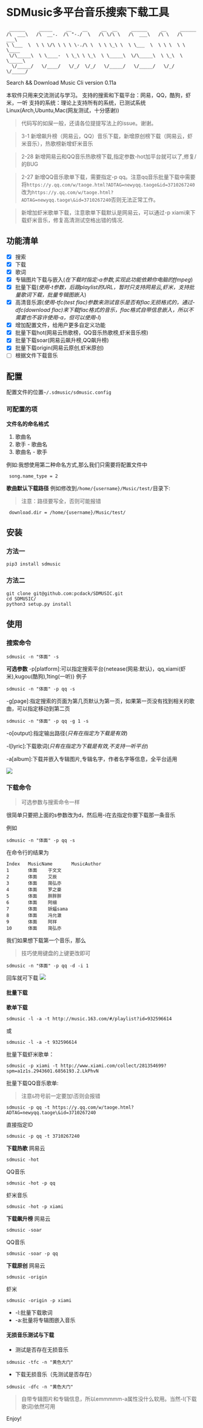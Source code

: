 
# SDMusic多平台音乐搜索下载工具

```shell
 ______     _____     __    __     __  __     ______     __     ______    
/\  ___\   /\  __-.  /\ "-./  \   /\ \/\ \   /\  ___\   /\ \   /\  ___\   
\ \___  \  \ \ \/\ \ \ \ \-./\ \  \ \ \_\ \  \ \___  \  \ \ \  \ \ \____  
 \/\_____\  \ \____-  \ \_\ \ \_\  \ \_____\  \/\_____\  \ \_\  \ \_____\ 
  \/_____/   \/____/   \/_/  \/_/   \/_____/   \/_____/   \/_/   \/_____/

```



Search && Download Music Cli
version 0.11a

本软件只用来交流测试与学习。
支持的搜索和下载平台：网易，QQ，酷狗，虾米，一听
支持的系统：理论上支持所有的系统，已测试系统Linux(Arch,Ubuntu,Mac(网友测试，十分感谢))

>代码写的如屎一般，还请各位提提写法上的issue。谢谢。

> 3-1
新增飙升榜（网易云，QQ）音乐下载，新增原创榜下载（网易云，虾米音乐），热歌榜新增虾米音乐

> 2-28
新增网易云和QQ音乐热歌榜下载,指定参数\-hot加平台就可以了,修复\/的BUG

> 2-27
新增QQ音乐歌单下载，需要指定\-p qq。注意qq音乐批量下载中需要将`https://y.qq.com/w/taoge.html?ADTAG=newyqq.taoge&id=3710267240`改为`https://y.qq.com/w/taoge.html?ADTAG=newyqq.taoge\&id=3710267240`否则无法正常工作。


> 新增加虾米歌单下载，注意歌单下载默认是网易云，可以通过\-p xiami来下载虾米音乐，修复高清测试空格出错的情况.

## 功能清单
- [x] 搜索
- [x] 下载
- [x] 歌词
- [x] 专辑图片下载与嵌入(*在下载时指定\-a参数,实现此功能依赖你电脑的ffmpeg*)
- [x] 批量下载(*使用\-t参数，后跟playlist的URL，暂时只支持网易云,虾米，支持批量歌词下载，批量专辑图嵌入*)
- [x] 高清音乐源(*使用\-tfc(test flac)参数来测试音乐是否有flac无损格式的，通过\-dfc(download flac)来下载flac格式的音乐，flac格式自带信息嵌入，所以不需要也不容许使用\-a，但可以使用\-l*)
- [x] 增加配置文件，给用户更多自定义功能
- [x] 批量下载hot(网易云热歌榜，QQ音乐热歌榜,虾米音乐榜)
- [x] 批量下载soar(网易云飙升榜,QQ飙升榜)
- [x] 批量下载origin(网易云原创,虾米原创)
- [ ] 根据文件下载音乐

## 配置
配置文件的位置`~/.sdmusic/sdmusic.config`
### 可配置的项
**文件名的命名格式**
1. 歌曲名
2. 歌手 - 歌曲名
3. 歌曲名 - 歌手

例如:我想使用第二种命名方式,那么我们只需要将配置文件中
```shell
 song.name_type = 2
```
**歌曲默认下载路径**
例如修改到`/home/{username}/Music/test/`目录下:
> 注意：路径要写全，否则可能报错 

```shell
 download.dir = /home/{username}/Music/test/
 ```



## 安装

### 方法一

```shell
pip3 install sdmusic
```

### 方法二

```shell
git clone git@github.com:pcdack/SDMUSIC.git
cd SDMUSIC/
python3 setup.py install
```

## 使用



### 搜索命令

```shell
sdmusic -n "体面" -s
```
**可选参数**
\-p[platform]:可以指定搜索平台{netease(网易:默认)，qq,xiami(虾米),kugou(酷狗),1ting(一听)}
例子
```shell
sdmusic -n "体面" -p qq -s
```
\-g[page]:指定搜索的页面为第几页默认为第一页，如果第一页没有找到相关的歌曲，可以指定移动到第二页
```shell
sdmusic -n "体面" -p qq -g 1 -s
```

\-o[output]:指定输出路径(*只有在指定为下载是有效*)

\-l[lyric]:下载歌词(*只有在指定为下载是有效,不支持一听平台*)

\-a[album]:下载并嵌入专辑图片,专辑名字，作者名字等信息，全平台适用





![](./gif/search.gif)

### 下载命令

> 可选参数与搜索命令一样

很简单只要把上面的s参数改为d，然后用\-i在去指定你要下载那一条音乐

例如
```shell
sdmusic -n "体面" -p qq -s
```
在命令行的结果为
```shell
Index   MusicName       MusicAuthor
1       体面    于文文
2       体面    艾辰
3       体面    简弘亦
4       体面    罗之豪
5       体面    胖胖胖
6       体面    阿细
7       体面    妖蝠sama
8       体面    冯允澈
9       体面    阿祥
10      体面    简弘亦
```
我们如果想下载第一个音乐，那么
> 技巧使用键盘的上键更改即可

```shell
sdmusic -n "体面" -p qq -d -i 1
```
回车就可下载
![](./gif/download.gif)

#### 批量下载
**歌单下载**

```shell
sdmusic -l -a -t http://music.163.com/#/playlist?id=932596614
```
或
```shell
sdmusic -l -a -t 932596614
```
批量下载虾米歌单：
```shell
sdmusic -p xiami -t http://www.xiami.com/collect/281354699?spm=a1z1s.2943601.6856193.2.LkPhvN
```
批量下载QQ音乐歌单:
> 注意`&`符号前一定要加\\否则会报错

```shell
sdmusic -p qq -t https://y.qq.com/w/taoge.html?ADTAG=newyqq.taoge\&id=3710267240 
```
直接指定ID
```shell
sdmusic -p qq -t 3710267240
```

**下载热歌**
网易云
```shell
sdmusic -hot
```
QQ音乐
```shell
sdmusic -hot -p qq
```
虾米音乐
```shell
sdmusic -hot -p xiami
```
**下载飙升榜**
网易云
```shell
sdmusic -soar
```
QQ音乐
```shell
sdmusic -soar -p qq
```
**下载原创**
网易云
```shell
sdmusic -origin
```
虾米
```shell
sdmusic -origin -p xiami
```

* \-l:批量下载歌词
* \-a:批量将专辑图嵌入音乐

#### 无损音乐测试与下载
 * 测试是否存在无损音乐

```shell
sdmusic -tfc -n "黄色大门"
```

* 下载无损音乐（先测试是否存在）
```shell
sdmusic -dfc -n "黄色大门"
```
> 自带专辑图片和专辑信息，所以emmmmm\-a属性没什么软用。当然\-l(下载歌词)依然可用


Enjoy!
